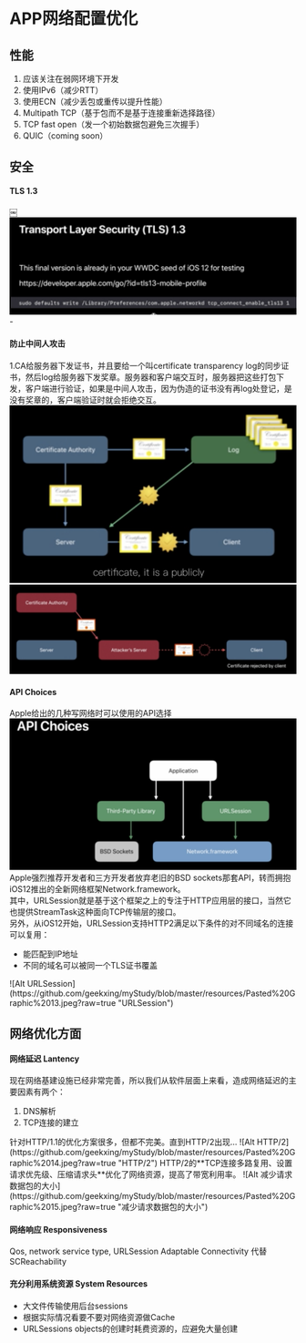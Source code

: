 # APP网络配置优化
## 性能
1. 应该关注在弱网环境下开发
2. 使用IPv6（减少RTT）
3. 使用ECN（减少丢包或重传以提升性能）
4. Multipath TCP（基于包而不是基于连接重新选择路径）
5. TCP fast open（发一个初始数据包避免三次握手）
6. QUIC（coming soon）

## 安全
#### TLS 1.3
￼![Alt tls1.3](https://github.com/geekxing/myStudy/blob/master/resources/tls1_3_1.jpeg?raw=true "tls1.3")-
#### 防止中间人攻击  
1.CA给服务器下发证书，并且要给一个叫certificate transparency log的同步证书，然后log给服务器下发奖章。服务器和客户端交互时，服务器把这些打包下发，客户端进行验证，如果是中间人攻击，因为伪造的证书没有再log处登记，是没有奖章的，客户端验证时就会拒绝交互。
![Alt 正规CA证书验证流程](https://github.com/geekxing/myStudy/blob/master/resources/Pasted%20Graphic%2010.jpeg?raw=true "正规CA证书验证流程")
![Alt 伪造CA证书验证流程](https://github.com/geekxing/myStudy/blob/master/resources/Pasted%20Graphic%2011.jpeg?raw=true "伪造CA证书验证流程")
#### API Choices  
Apple给出的几种写网络时可以使用的API选择
![Alt API Choices](https://github.com/geekxing/myStudy/blob/master/resources/Pasted%20Graphic%2012.jpeg?raw=true "API Choices")
Apple强烈推荐开发者和三方开发者放弃老旧的BSD sockets那套API，转而拥抱iOS12推出的全新网络框架Network.framework。  
其中，URLSession就是基于这个框架之上的专注于HTTP应用层的接口，当然它也提供StreamTask这种面向TCP传输层的接口。  
另外，从iOS12开始，URLSession支持HTTP2满足以下条件的对不同域名的连接可以复用：
<ul>
 <li>能匹配到IP地址</li>
 <li>不同的域名可以被同一个TLS证书覆盖</li>
</ul>
![Alt URLSession](https://github.com/geekxing/myStudy/blob/master/resources/Pasted%20Graphic%2013.jpeg?raw=true "URLSession")

## 网络优化方面
#### 网络延迟 Lantency
现在网络基建设施已经非常完善，所以我们从软件层面上来看，造成网络延迟的主要因素有两个：  
<ol>
<li>DNS解析</li>
<li>TCP连接的建立</li> 
</ol>
针对HTTP/1.1的优化方案很多，但都不完美。直到HTTP/2出现...
![Alt HTTP/2](https://github.com/geekxing/myStudy/blob/master/resources/Pasted%20Graphic%2014.jpeg?raw=true "HTTP/2")
HTTP/2的**TCP连接多路复用、设置请求优先级、压缩请求头**优化了网络资源，提高了带宽利用率。
![Alt 减少请求数据包的大小](https://github.com/geekxing/myStudy/blob/master/resources/Pasted%20Graphic%2015.jpeg?raw=true "减少请求数据包的大小")

#### 网络响应 Responsiveness
Qos, network service type, URLSession Adaptable Connectivity 代替 SCReachability       
#### 充分利用系统资源 System Resources
<ul>
<li>大文件传输使用后台sessions</li>
<li>根据实际情况看要不要对网络资源做Cache</li>
<li>URLSessions objects的创建时耗费资源的，应避免大量创建</li>
</ul>
 
  

